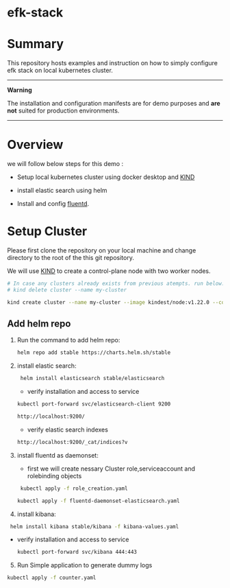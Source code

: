 # efk-stack
# Summary
This repository hosts examples and instruction on how to simply configure efk stack on local kubernetes cluster.

---
**Warning**

The installation and configuration manifests are for demo purposes and __are not__ suited for production environments. 

---

# Overview
we will follow below steps for this demo :  

- Setup local kubernetes cluster using docker desktop and [KIND](https://github.com/kubernetes-sigs/kind/releases)

- install elastic search using helm 
- Install and config [fluentd](https://www.fluentd.org/).  



# Setup Cluster
Please first clone the repository on your local machine and change directory to the root of the this git repository.

We will use [KIND](https://github.com/kubernetes-sigs/kind/releases) to create a control-plane node with two worker nodes.

```bash
# In case any clusters already exists from previous atempts. run below:
# kind delete cluster --name my-cluster

kind create cluster --name my-cluster --image kindest/node:v1.22.0 --config demo-cluster.yaml
```
## Add helm repo
1. Run the command to add helm repo:

   ```bash
   helm repo add stable https://charts.helm.sh/stable
   ```

2. install elastic search:

   ```bash
    helm install elasticsearch stable/elasticsearch
   ```
    - verify installation and access to service

     ```bash
    kubectl port-forward svc/elasticsearch-client 9200
     ```
    ```bash
    http://localhost:9200/
   ```
    - verify elastic search indexes

     ```bash
    http://localhost:9200/_cat/indices?v
     ```

3. install fluentd as daemonset:
    - first we will create nessary Cluster role,serviceaccount and rolebinding objects

   ```bash
    kubectl apply -f role_creation.yaml
   ```

      ```bash
    kubectl apply -f fluentd-daemonset-elasticsearch.yaml
   ```

 4. install kibana:

   ```bash
    helm install kibana stable/kibana -f kibana-values.yaml
   ```  
- verify installation and access to service

    ```bash
    kubectl port-forward svc/kibana 444:443
     ```
 5. Run Simple application to generate dummy logs

   ```bash
 kubectl apply -f counter.yaml
   ```  